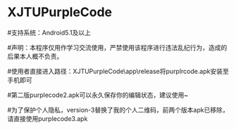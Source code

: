 # XJTUPurpleCode

#支持系统：Android5.1及以上

#声明：本程序仅用作学习交流使用，严禁使用该程序进行违法乱纪行为，造成的后果本人概不负责。

#使用者直接进入路径：XJTUPurpleCode\app\release将purplrcode.apk安装至手机即可

#第二版purplecode2.apk可以永久保存你的编辑状态，建议使用~

#为了保护个人隐私，version-3替换了我的个人二维码，前两个版本apk已移除，请直接使用purplecode3.apk
